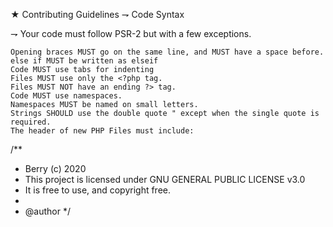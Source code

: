 ★ Contributing Guidelines
⇁ Code Syntax

⇁ Your code must follow PSR-2 but with a few exceptions.

    Opening braces MUST go on the same line, and MUST have a space before.
    else if MUST be written as elseif
    Code MUST use tabs for indenting
    Files MUST use only the <?php tag.
    Files MUST NOT have an ending ?> tag.
    Code MUST use namespaces.
    Namespaces MUST be named on small letters.
    Strings SHOULD use the double quote " except when the single quote is required.
    The header of new PHP Files must include:

/**
 * Berry (c) 2020
 * This project is licensed under GNU GENERAL PUBLIC LICENSE v3.0
 * It is free to use, and copyright free.
 * 
 * @author <HYDROBOAT-STUDIOS>
 */
